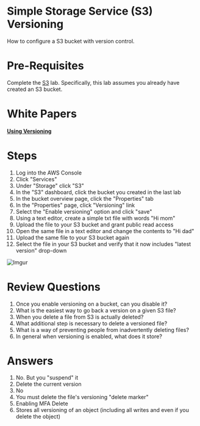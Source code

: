 Simple Storage Service (S3) Versioning
======

How to configure a S3 bucket with version control.


Pre-Requisites
===

Complete the [S3](s3.md) lab.  Specifically, this lab assumes you already have created an S3 bucket.


White Papers
===

#### [Using Versioning](https://docs.aws.amazon.com/AmazonS3/latest/dev/Versioning.html)


Steps
===

1.  Log into the AWS Console
2.  Click "Services"
3.  Under "Storage" click "S3"
4.  In the "S3" dashboard, click the bucket you created in the last lab
5.  In the bucket overview page, click the "Properties" tab
6.  In the "Properties" page, click "Versioning" link
7.  Select the "Enable versioning" option and click "save"
8.  Using a text editor, create a simple txt file with words "Hi mom"
9.  Upload the file to your S3 bucket and grant public read access
10. Open the same file in a text editor and change the contents to "Hi dad"
11. Upload the same file to your S3 bucket again
12. Select the file in your S3 bucket and verify that it now includes "latest version" drop-down

![Imgur](https://i.imgur.com/ciw0Pok.png)



Review Questions
====

1.  Once you enable versioning on a bucket, can you disable it?
2.  What is the easiest way to go back a version on a given S3 file?
3.  When you delete a file from S3 is actually deleted?
4.  What additional step is necessary to delete a versioned file?
5.  What is a way of preventing people from inadvertently deleting files?
6.  In general when versioning is enabled, what does it store?

Answers
====

1.  No. But you "suspend" it
2.  Delete the current version
3.  No
4.  You must delete the file's versioning "delete marker"
5.  Enabling MFA Delete
6.  Stores all versioning of an object (including all writes and even if you delete the object)

  
  
     
